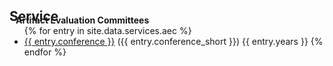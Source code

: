 <h2 id="services" style="margin: 2px 0px -15px;">Service</h2>

<div class="services">
  <h4 style="margin:0 10px 0;">Artifact Evaluation Committees</h4>
  <ul style="margin: 0 0 5px;">
    {% for entry in site.data.services.aec %}
      <li><a href="{{ entry.link }}"><autocolor>{{ entry.conference }}</autocolor></a> ({{ entry.conference_short }}) {{ entry.years }}
    {% endfor %}
  </ul>
</div>